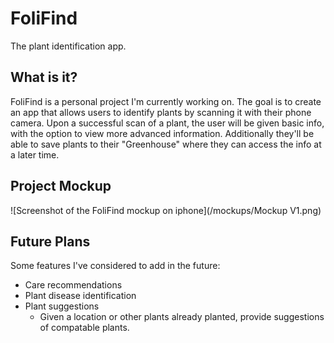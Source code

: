 # FoliFind
The plant identification app.

## What is it?
FoliFind is a personal project I'm currently working on. The goal is to create an app that allows users to identify plants by scanning it with their phone camera. Upon a successful scan of a plant, the user will be given basic info, with the option to view more advanced information. Additionally they'll be able to save plants to their "Greenhouse" where they can access the info at a later time.

## Project Mockup
![Screenshot of the FoliFind mockup on iphone](/mockups/Mockup V1.png)

## Future Plans
 Some features I've considered to add in the future:
- Care recommendations
- Plant disease identification
- Plant suggestions
  - Given a location or other plants already planted, provide suggestions of compatable plants.
